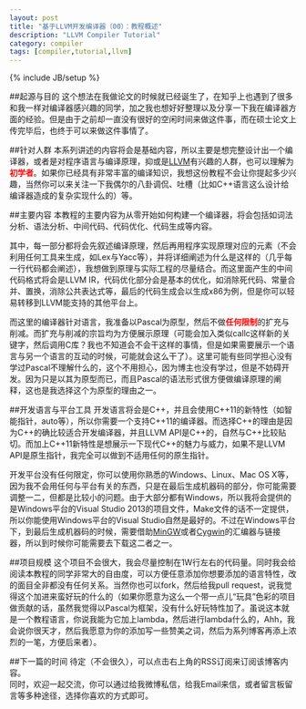 ```yaml
---
layout: post
title: "基于LLVM开发编译器（00）：教程概述"
description: "LLVM Compiler Tutorial"
category: compiler
tags: [compiler,tutorial,llvm]
---
```

{% include JB/setup %}

##起源与目的
这个想法在我做论文的时候就已经诞生了，在知乎上也遇到了很多和我一样对编译器感兴趣的同学，加之我也想好好整理以及分享一下我在编译器方面的经验。但是由于之前却一直没有很好的空闲时间来做这件事，而在硕士论文上传完毕后，也终于可以来做这件事情了。

##针对人群
本系列讲述的内容将会是基础内容，所以主要是想完整设计出一个编译器，或者是对程序语言与编译原理，抑或是[LLVM][1]有兴趣的人群，也可以理解为<span style="color:red">**初学者**</span>。如果你已经具有非常丰富的编译知识，我想这份教程不会让你提起多少兴趣，当然你可以来关注一下我偶尔的八卦调侃、吐槽（比如C++语言这么设计给编译器造成的复杂实现什么的）等。

##主要内容
本教程的主要内容为从零开始如何构建一个编译器，将会包括如词法分析、语法分析、中间代码、代码优化、代码生成等内容。    

其中，每一部分都将会先叙述编译原理，然后再用程序实现原理对应的元素（不会利用任何工具来生成，如Lex与Yacc等），并将详细阐述为什么是这样的（几乎每一行代码都会阐述），我想做到原理与实际工程的尽量结合。而这里面产生的中间代码格式将会是LLVM IR，代码优化部分会是基本的优化，如消除死代码、常量合并、置换，消除公共表达式等，最后的代码生成会以生成x86为例，但是你可以轻易转移到LLVM能支持的其他平台上。      

而这里的编译器针对语言，我准备以Pascal为原型，然后不做<span style="color:red">**任何限制**</span>的扩充与削减。而扩充与削减的宗旨均为方便展示原理（可能会加入类似callc这样新的关键字，然后调用C库？我也不知道会不会干这样的事情，但是如果需要展示一个语言与另一个语言的互动的时候，可能就会这么干了）。这里可能有些同学担心没有学过Pascal不理解什么的，这个不用担心，因为博主也没有学过，但是不妨碍开发。因为只是以其为原型而已，而且Pascal的语法形式很方便做编译原理的阐释，这也是我选择这个为原型的理由之一。

##开发语言与平台工具
开发语言将会是C++，并且会使用C++11的新特性（如智能指针，auto等），所以你需要一个支持C++11的编译器。而选择C++的理由是因为C++的确比较适合开发编译器，并且LLVM API是C++的，自然与C++比较贴切。而加上C++11新特性是想展示一下现代C++的魅力与威力，如果不是LLVM API是原生指针，我完全可以做到不适用任何的原生指针。

开发平台没有任何限定，你可以使用你熟悉的Windows、Linux、Mac OS X等，因为我不会用任何与平台有关的东西，只是在最后生成机器码的部分，你可能需要调整一二，但都是比较小的问题。由于大部分都有Windows，所以我将会提供的是Windows平台的Visual Studio 2013的项目文件，Make文件的话不一定提供，所以你能使用Windows平台的Visual Studio自然是最好的。不过在Windows平台下，到最后生成机器码的时候，需要借助[MinGW][2]或者[Cygwin][3]的汇编器与链接器，所以到时候你可能需要去下载这二者之一。

##项目规模
这个项目不会很大，我会尽量控制在1W行左右的代码量。同时我会给阅读本教程的同学非常大的自由度，可以方便任意添加你想要添加的语言特性，改的面目全非都没有任何关系。当然你也可以fork，然后给我pull request，说我觉得这个加进来蛮好玩的什么的（如果你愿意为这么一个带一点儿“玩具”色彩的项目做贡献的话，虽然我觉得以Pascal为框架，没有什么好玩特性加了。虽说这本就是一个教程语言，你说我能为它加上lambda，然后进行lambda什么的，Ahh，我会说你很天才，然后我愿意为你的添加写一些赞美之词，然后为系列博客再添上浓烈的一笔，方便后来者）。

##下一篇的时间
待定（不会很久），可以点击右上角的RSS订阅来订阅该博客内容。     
同时，欢迎一起交流，你可以通过给我微博私信，给我Email来信，或者留言板留言等多种途径，选择你喜欢的方式即可。


[1]: http://en.wikipedia.org/wiki/LLVM
[2]: http://www.mingw.org/
[3]: http://www.cygwin.com/